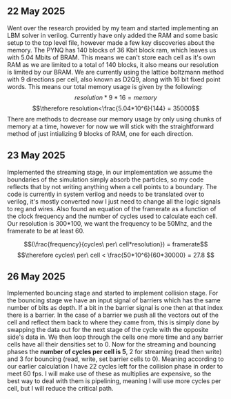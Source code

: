 ## 22 May 2025
Went over the research provided by my team and started implementing an LBM solver in verilog. Currently have only added the RAM and some basic setup to the top level file, however made a few key discoveries about the memory. The PYNQ has 140 blocks of 36 Kbit block ram, which leaves us with 5.04 Mbits of BRAM. This means we can't store each cell as it's own RAM as we are limited to a total of 140 blocks, it also means our resolution is limited by our BRAM. We are currently using the lattice boltzmann method with 9 directions per cell, also known as D2Q9, along with 16 bit fixed point words. This means our total memory usage is given by the following:
$$resolution*9*16 = memory$$
$$\therefore resolution<\frac{5.04*10^6}{144} = 35000$$
There are methods to decrease our memory usage by only using chunks of memory at a time, however for now we will stick with the straightforward method of just intializing 9 blocks of RAM, one for each direction.
## 23 May 2025
Implemented the streaming stage, in our implementation we assume the boundaries of the simulation simply absorb the particles, so my code reflects that by not writing anything when a cell points to a boundary. The code is currently in system verilog and needs to be translated over to verilog, it's mostly converted now I just need to change all the logic signals to reg and wires. Also found an equation of the framerate as a function of the clock frequency and the number of cycles used to calculate each cell. Our resolution is 300*100, we want the frequency to be 50Mhz, and the framerate to be at least 60.

$$(\frac{frequency}{cycles\ per\ cell*resolution}) = framerate$$
$$\therefore cycles\ per\ cell < \frac{50*10^6}{60*30000} = 27.8 $$

## 26 May 2025
Implemented bouncing stage and started to implement collision stage. For the bouncing stage we have an input signal of barriers which has the same number of bits as depth. If a bit in the barrier signal is one then at that index there is a barrier. In the case of a barrier we push all the vectors out of the cell and reflect them back to where they came from, this is simply done by swapping the data out for the next stage of the cycle with the opposite side's data in. We then loop through the cells one more time and any barrier cells have all their densities set to 0. Now for the streaming and bouncing phases the **number of cycles per cell is 5**, 2 for streaming (read then write) and 3 for bouncing (read, write, set barrier cells to 0). Meaning according to our earlier calculation I have 22 cycles left for the collision phase in order to meet 60 fps. I will make use of these as multiplies are expensive, so the best way to deal with them is pipelining, meaning I will use more cycles per cell, but I will reduce the critical path.